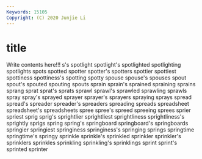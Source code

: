 ```yaml
---
Keywords: 15105
Copyright: (C) 2020 Junjie Li
---
```


# title

Write contents here!!!
s's 
spotlight 
spotlight's
spotlighted 
spotlighting 
spotlights 
spots 
spotted 
spotter 
spotter's 
spotters 
spottier 
spottiest
spottiness 
spottiness's 
spotting 
spotty 
spouse 
spouse's 
spouses 
spout 
spout's 
spouted
spouting 
spouts 
sprain 
sprain's 
sprained 
spraining 
sprains 
sprang 
sprat 
sprat's
sprats 
sprawl 
sprawl's 
sprawled 
sprawling 
sprawls 
spray 
spray's 
sprayed 
sprayer
sprayer's 
sprayers 
spraying 
sprays 
spread 
spread's 
spreader 
spreader's 
spreaders 
spreading
spreads 
spreadsheet 
spreadsheet's 
spreadsheets 
spree 
spree's 
spreed 
spreeing 
sprees 
sprier
spriest 
sprig 
sprig's 
sprightlier 
sprightliest 
sprightliness 
sprightliness's 
sprightly 
sprigs 
spring
spring's 
springboard 
springboard's 
springboards 
springier 
springiest 
springiness 
springiness's 
springing 
springs
springtime 
springtime's 
springy 
sprinkle 
sprinkle's 
sprinkled 
sprinkler 
sprinkler's 
sprinklers 
sprinkles
sprinkling 
sprinkling's 
sprinklings 
sprint 
sprint's 
sprinted 
sprinter 
